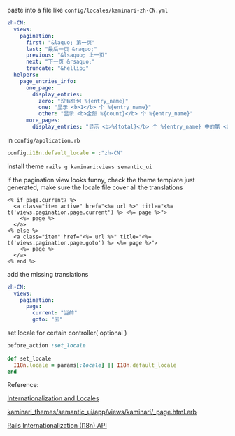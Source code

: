 paste into a file like `config/locales/kaminari-zh-CN.yml`

```yml
zh-CN:
  views:
    pagination:
      first: "&laquo; 第一页"
      last: "最后一页 &raquo;"
      previous: "&lsaquo; 上一页"
      next: "下一页 &rsaquo;"
      truncate: "&hellip;"
  helpers:
    page_entries_info:
      one_page:
        display_entries:
          zero: "没有任何 %{entry_name}"
          one: "显示 <b>1</b> 个 %{entry_name}"
          other: "显示 <b>全部 %{count}</b> 个 %{entry_name}"
      more_pages:
        display_entries: "显示 <b>%{total}</b> 个 %{entry_name} 中的第 <b>%{first}&nbsp;-&nbsp;%{last}</b> 个"
```

in `config/application.rb`

```ruby
config.i18n.default_locale = :"zh-CN"
```

install theme `rails g kaminari:views semantic_ui`

if the pagination view looks funny, check the theme template just generated, make sure the locale file cover all the translations

```erb
<% if page.current? %>
  <a class="item active" href="<%= url %>" title="<%= t('views.pagination.page.current') %> <%= page %>">
    <%= page %>
  </a>
<% else %>
  <a class="item" href="<%= url %>" title="<%= t('views.pagination.page.goto') %> <%= page %>">
    <%= page %>
  </a>
<% end %>
```

add the missing translations

```yml
zh-CN:
  views:
    pagination:
      page:
        current: "当前"
        goto: "去"
```

set locale for certain controller( optional )

```ruby
before_action :set_locale
 
def set_locale
  I18n.locale = params[:locale] || I18n.default_locale
end
```

Reference: 

[Internationalization and Locales](https://github.com/amatsuda/kaminari/wiki/Internationalization-and-Locales)

[kaminari_themes/semantic_ui/app/views/kaminari/_page.html.erb](https://github.com/amatsuda/kaminari_themes/blob/master/semantic_ui/app/views/kaminari/_page.html.erb)

[Rails Internationalization (I18n) API](http://guides.rubyonrails.org/i18n.html#inflection-rules-for-other-locales)